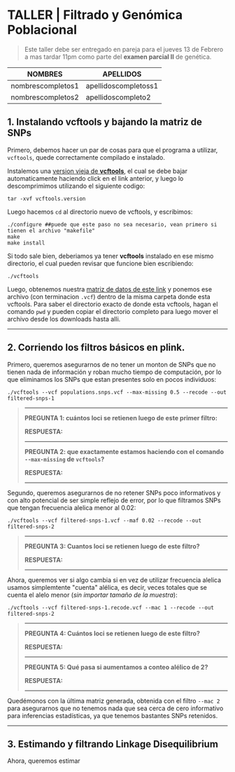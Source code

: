 # TALLER | Filtrado y Genómica Poblacional

>Este taller debe ser entregado en pareja para el jueves 13 de Febrero a mas tardar 11pm como parte del **examen parcial II** de genética. 
>
NOMBRES | APELLIDOS
-------------|--------------|
nombrescompletos1 | apellidoscompletoss1|
nombrescompletos2 | apellidoscompleto2|
		

## 1. Instalando **vcftools** y bajando la matriz de SNPs

Primero, debemos hacer un par de cosas para que el programa a utilizar, `vcftools`, quede correctamente compilado e instalado. 

Instalemos una [version vieja de **vcftools**](https://sourceforge.net/projects/vcftools/files/vcftools_0.1.13.tar.gz/download), el cual se debe bajar automaticamente haciendo click en el link anterior, y luego lo descomprimimos utilizando el siguiente codigo: 

	tar -xvf vcftools.version

Luego hacemos `cd` al directorio nuevo de vcftools, y escribimos: 

	./configure ##puede que este paso no sea necesario, vean primero si tienen el archivo "makefile"
	make
	make install

Si todo sale bien, deberiamos ya tener **vcftools** instalado en ese mismo directorio, el cual pueden revisar que funcione bien escribiendo: 

	./vcftools 

Luego, obtenemos nuestra [matriz de datos de este link]() y ponemos ese archivo (con terminacion `.vcf`) dentro de la misma carpeta donde esta vcftools. Para saber el directorio exacto de donde esta vcftools, hagan el comando `pwd` y pueden copiar el directorio completo para luego mover el archivo desde los downloads hasta alli. 


______________

## 2. Corriendo los filtros básicos en plink. 

Primero, queremos asegurarnos de no tener un monton de SNPs que no tienen nada de información y roban mucho tiempo de computación, por lo que eliminamos los SNPs que estan presentes solo en pocos individuos: 

	./vcftools --vcf populations.snps.vcf --max-missing 0.5 --recode --out filtered-snps-1

>-------------------------
>**PREGUNTA 1: cuántos loci se retienen luego de este primer filtro:**
>
>**RESPUESTA:** 
>
>---------------------------
>
>**PREGUNTA 2: que exactamente estamos haciendo con el comando `--max-missing` de `vcftools`?**
>
>**RESPUESTA:** 
>
>------------------------
>

Segundo, queremos asegurarnos de no retener SNPs poco informativos y con alto potencial de ser simple reflejo de error, por lo que filtramos SNPs que tengan frecuencia alelica menor al 0.02: 

	./vcftools --vcf filtered-snps-1.vcf --maf 0.02 --recode --out filtered-snps-2
	
>---------------------
>**PREGUNTA 3: Cuantos loci se retienen luego de este filtro?** 
>
>**RESPUESTA:** 
>
>---------------------------

Ahora, queremos ver si algo cambia si en vez de utilizar frecuencia alelica usamos simplemtente "cuenta" alélica, es decir, veces totales que se cuenta el alelo menor (*sin importar tamaño de la muestra*): 

	./vcftools --vcf filtered-snps-1.recode.vcf --mac 1 --recode --out filtered-snps-2

>---------------------
>**PREGUNTA 4: Cuántos loci se retienen luego de este filtro?** 
>
>**RESPUESTA:** 
>
>---------------------------
>**PREGUNTA 5: Qué pasa si aumentamos a conteo alélico de 2?** 
>
>**RESPUESTA:** 
>
>---------------------------

Quedémonos con la última matriz generada, obtenida con el filtro `--mac 2` para asegurarnos que no tenemos nada que sea cerca de cero informativo para inferencias estadísticas, ya que tenemos bastantes SNPs retenidos.

---------------------

## 3. Estimando y filtrando Linkage Disequilibrium

Ahora, queremos estimar  
